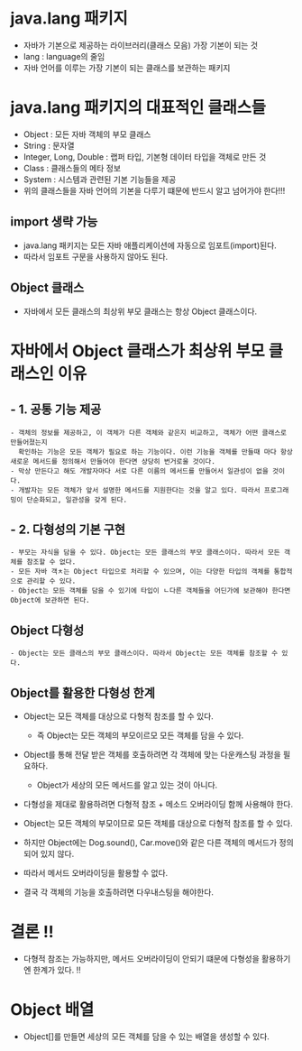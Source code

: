 # java.lang 패키지
  - 자바가 기본으로 제공하는 라이브러리(클래스 모음) 가장 기본이 되는 것
  - lang : language의 줄임
  - 자바 언어를 이루는 가장 기본이 되는 클래스를 보관하는 패키지

# java.lang 패키지의 대표적인 클래스들
   - Object : 모든 자바 객체의 부모 클래스
   - String : 문자열
   - Integer, Long, Double : 랩퍼 타입, 기본형 데이터 타입을 객체로 만든 것
   - Class : 클래스들의 메타 정보
   - System : 시스템과 관련된 기본 기능들을 제공
   - 위의 클래스들을 자바 언어의 기본을 다루기 떄문에 반드시 알고 넘어가야 한다!!!

 ## import 생략 가능
 - java.lang 패키지는 모든 자바 애플리케이션에 자동으로 임포트(import)된다.
 - 따라서 임포트 구문을 사용하지 않아도 된다.

## Object 클래스
 - 자바에서 모든 클래스의 최상위 부모 클래스는 항상 Object 클래스이다.

# 자바에서 Object 클래스가 최상위 부모 클래스인 이유
## - 1. 공통 기능 제공
    - 객체의 정보를 제공하고, 이 객체가 다른 객체와 같은지 비교하고, 객체가 어떤 클래스로 만들어졌는지
      확인하는 기능은 모든 객체가 필요로 하는 기능이다. 이런 기능을 객체를 만들때 마다 항상 새로운 메서드를 정의해서 만들어야 한다면 상당히 번거로울 것이다.
    - 막상 만든다고 해도 개발자마다 서로 다른 이름의 메서드를 만들어서 일관성이 없을 것이다.
    - 개발자는 모든 객체가 앞서 설명한 메서드를 지원한다는 것을 알고 있다. 따라서 프로그래밍이 단순화되고, 일관성을 갖게 된다.

## - 2. 다형성의 기본 구현
    - 부모는 자식을 담을 수 있다. Object는 모든 클래스의 부모 클래스이다. 따라서 모든 객체를 참조할 수 없다.
    - 모든 자바 객ㅊ는 Object 타입으로 처리할 수 있으며, 이는 다양한 타입의 객체를 통합적으로 관리할 수 있다.
    - Object는 모든 객체를 담을 수 있기에 타입이 ㄴ다른 객체들을 어딘가에 보관해야 한다면 Object에 보관하면 된다.

## Object 다형성
    - Object는 모든 클래스의 부모 클래스이다. 따라서 Object는 모든 객체를 참조할 수 있다.

## Object를 활용한 다형성 한계
  - Object는 모든 객체를 대상으로 다형적 참조를 할 수 있다.
    - 즉 Object는 모든 객체의 부모이르모 모든 객체를 담을 수 있다.
  - Object를 통해 전달 받은 객체를 호출하려면 각 객체에 맞는 다운캐스팅 과정을 필요하다.
    - Object가 세상의 모든 메서드를 알고 있는 것이 아니다.

- 다형성을 제대로 활용하려면 다형적 참조 + 메소드 오버라이딩 함께 사용해야 한다.
- Object는 모든 객체의 부모이므로 모든 객체를 대상으로 다형적 참조를 할 수 있다.
- 하지만 Object에는 Dog.sound(), Car.move()와 같은 다른 객체의 메서드가 정의되어 있지 않다.
- 따라서 메서드 오버라이딩을 활용할 수 없다.
- 결국 각 객체의 기능을 호출하려면 다우내스팅을 해야한다.

# 결론 !!
- 다형적 참조는 가능하지만, 메서드 오버라이딩이 안되기 떄문에 다형성을 활용하기엔 한계가 있다. !!

# Object 배열
- Object[]를 만들면 세상의 모든 객체를 담을 수 있는 배열을 생성할 수 있다.
